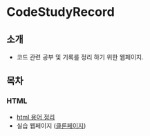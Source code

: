 # CodeStudyRecord

## 소개
- 코드 관련 공부 및 기록를 정리 하기 위한 웹페이지.

## 목차

### HTML
- [html 용어 정리](https://github.com/poseharu/CodeStudyRecord/study-html)
- 실습 웹페이지 ([클론페이지](https://github.com/poseharu/CodeStudyRecord/clone-html))
